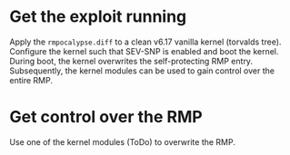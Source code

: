 # Get the exploit running
Apply the `rmpocalypse.diff` to a clean v6.17 vanilla kernel (torvalds tree).
Configure the kernel such that SEV-SNP is enabled and boot the kernel. 
During boot, the kernel overwrites the self-protecting RMP entry. 
Subsequently, the kernel modules can be used to gain control over the entire RMP.


# Get control over the RMP
Use one of the kernel modules (ToDo) to overwrite the RMP.
